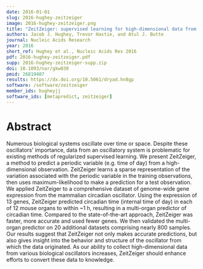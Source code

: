 ```yaml
---
date: 2016-01-01
slug: 2016-hughey-zeitzeiger
image: 2016-hughey-zeitzeiger.png
title: "ZeitZeiger: supervised learning for high-dimensional data from an oscillatory system"
authors: Jacob J. Hughey, Trevor Hastie, and Atul J. Butte
journal: Nucleic Acids Research
year: 2016
short_ref: Hughey et al., Nucleic Acids Res 2016
pdf: 2016-hughey-zeitzeiger.pdf
supp: 2016-hughey-zeitzeiger-supp.zip
doi: 10.1093/nar/gkw030
pmid: 26819407
results: https://dx.doi.org/10.5061/dryad.hn8gp
software: /software/zeitzeiger
member_ids: hugheyjj
software_ids: [metapredict, zeitzeiger]
---
```


# Abstract

Numerous biological systems oscillate over time or space. Despite these oscillators' importance, data from an oscillatory system is problematic for existing methods of regularized supervised learning. We present ZeitZeiger, a method to predict a periodic variable (e.g. time of day) from a high-dimensional observation. ZeitZeiger learns a sparse representation of the variation associated with the periodic variable in the training observations, then uses maximum-likelihood to make a prediction for a test observation. We applied ZeitZeiger to a comprehensive dataset of genome-wide gene expression from the mammalian circadian oscillator. Using the expression of 13 genes, ZeitZeiger predicted circadian time (internal time of day) in each of 12 mouse organs to within ~1 h, resulting in a multi-organ predictor of circadian time. Compared to the state-of-the-art approach, ZeitZeiger was faster, more accurate and used fewer genes. We then validated the multi-organ predictor on 20 additional datasets comprising nearly 800 samples. Our results suggest that ZeitZeiger not only makes accurate predictions, but also gives insight into the behavior and structure of the oscillator from which the data originated. As our ability to collect high-dimensional data from various biological oscillators increases, ZeitZeiger should enhance efforts to convert these data to knowledge.
